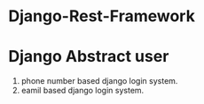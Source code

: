 # Django-Rest-Framework
# Django Abstract user

1. phone number based django login system.
2. eamil based django login system.
